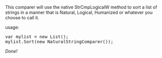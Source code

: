 This comparer will use the native StrCmpLogicalW method to sort a list of strings in a manner that is Natural, Logical, Humanized or whatever you choose to call it.

usage:
<pre>
var mylist = new List<string>();
mylist.Sort(new NaturalStringComparer());
</pre>

*Done!*

